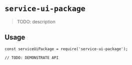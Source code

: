 # `service-ui-package`

> TODO: description

## Usage

```
const serviceUiPackage = require('service-ui-package');

// TODO: DEMONSTRATE API
```

